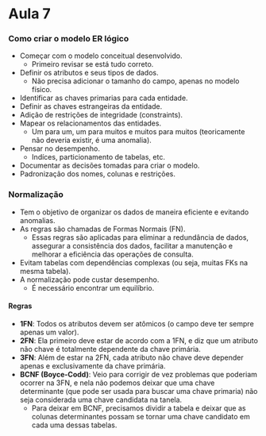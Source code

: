 # Aula 7

### Como criar o modelo ER lógico
* Começar com o modelo conceitual desenvolvido.
  * Primeiro revisar se está tudo correto.
* Definir os atributos e seus tipos de dados.
  * Não precisa adicionar o tamanho do campo, apenas no modelo físico.
* Identificar as chaves primarias para cada entidade.
* Definir as chaves estrangeiras da entidade.
* Adição de restrições de integridade (constraints).
* Mapear os relacionamentos das entidades.
  * Um para um, um para muitos e muitos para muitos (teoricamente não deveria existir, é uma anomalia).
* Pensar no desempenho.
  * Indíces, particionamento de tabelas, etc.
* Documentar as decisões tomadas para criar o modelo.
* Padronização dos nomes, colunas e restrições.
  
### Normalização
* Tem o objetivo de organizar os dados de maneira eficiente e evitando anomalias.
* As regras são chamadas de Formas Normais (FN).
  * Essas regras são aplicadas para eliminar a redundância de dados, assegurar a consistência dos dados, facilitar a manutenção e melhorar a eficiência das operações de consulta.
* Evitam tabelas com dependências complexas (ou seja, muitas FKs na mesma tabela).
* A normalização pode custar desempenho.
  * É necessário encontrar um equilíbrio.
#### Regras
* **1FN**: Todos os atributos devem ser atômicos (o campo deve ter sempre apenas um valor).
* **2FN**: Ela primeiro deve estar de acordo com a 1FN, e diz que um atributo não chave é totalmente dependente da chave primária.
* **3FN**: Além de estar na 2FN, cada atributo não chave deve depender apenas e exclusivamente da chave primária.
* **BCNF (Boyce-Codd)**: Veio para corrigir de vez problemas que poderiam ocorrer na 3FN, e nela não podemos deixar que uma chave determinante (que pode ser usada para buscar uma chave primaria) não seja considerada uma chave candidata na tanela.
    * Para deixar em BCNF, precisamos dividir a tabela e deixar que as colunas determinantes possam se tornar uma chave candidato em cada uma dessas tabelas.